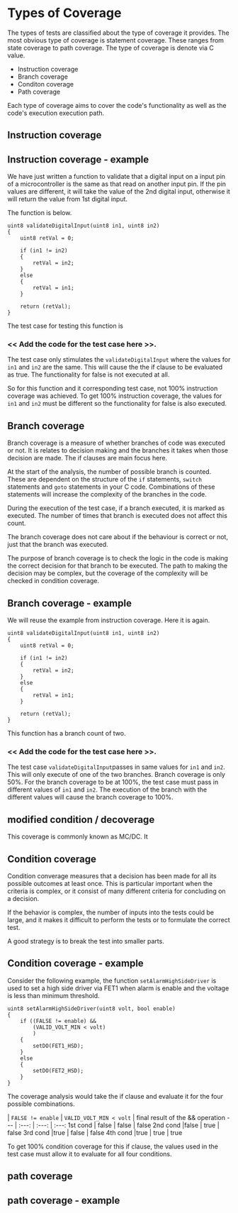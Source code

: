 # Types of Coverage

The types of tests are classified about the type of coverage it provides. The most obvious type of coverage is statement coverage. These ranges from state coverage to path coverage. The type of coverage is denote via C value.

* Instruction coverage
* Branch coverage
* Conditon coverage
* Path coverage

Each type of coverage aims to cover the code's functionality as well as the code's execution execution path.

## Instruction coverage



## Instruction coverage - example

We have just written a function to validate that a digital input on a input pin of a microcontroller is the same as that read on another input pin. If the pin values are different, it will take the value of the 2nd digital input, otherwise it will return the value from 1st digital input.

The function is below.

    uint8 validateDigitalInput(uint8 in1, uint8 in2)
    {
        uint8 retVal = 0;
        
        if (in1 != in2)
        {
            retVal = in2;
        }
        else
        {
            retVal = in1;
        }
        
        return (retVal);
    }


The test case for testing this function is

### << Add the code for the test case here >>.

The test case only stimulates the `validateDigitalInput` where the values for `in1` and `in2` are the same. This will cause the the if clause to be evaluated as true. The functionality for false is not executed at all.

So for this function and it corresponding test case, not 100% instruction coverage was achieved. To get 100% instruction coverage, the values for `in1` and `in2` must be different so the functionality for false is also executed.


## Branch coverage

Branch coverage is a measure of whether branches of code was executed or not. It is relates to decision making and the branches it takes when those decision are made. The if clauses are main focus here.

At the start of the analysis, the number of possible branch is counted. These are dependent on the structure of the `if` statements, `switch` statements and `goto` statements in your C code. Combinations of these statements will increase the complexity of the branches in the code.

During the execution of the test case, if a branch executed, it is marked as executed. The number of times that branch is executed does not affect this count.

The branch coverage does not care about if the behaviour is correct or not, just that the branch was executed.

The purpose of branch coverage is to check the logic in the code is making the correct decision for that branch to be executed. The path to making the decision may be complex, but the coverage of the complexity will be checked in condition coverage.


## Branch coverage - example

We will reuse the example from instruction coverage. Here it is again.

    uint8 validateDigitalInput(uint8 in1, uint8 in2)
    {
        uint8 retVal = 0;
        
        if (in1 != in2)
        {
            retVal = in2;
        }
        else
        {
            retVal = in1;
        }
        
        return (retVal);
    }
 
This function has a branch count of two.

### << Add the code for the test case here >>.

The test case `validateDigitalInput`passes in same values for `in1` and `in2`. This will only execute of one of the two branches. Branch coverage is only 50%. For the branch coverage to be at 100%, the test case must pass in different values of `in1` and `in2`. The execution of the branch with the different values will cause the branch coverage to 100%.   


## modified condition / decoverage

This coverage is commonly known as MC/DC. It

## Condition coverage

Condition converage measures that a decision has been made for all its possible outcomes at least once. This is particular important when the criteria is complex, or it consist of many different criteria for concluding on a decision.

If the behavior is complex, the number of inputs into the tests could be large, and it makes it difficult to perform the tests or to formulate the correct test.

A good strategy is to break the test into smaller parts.

## Condition coverage - example

Consider the following example, the function  `setAlarmHighSideDriver` is used to set a high side driver via FET1 when alarm is enable and the voltage is less than minimum threshold. 

	uint8 setAlarmHighSideDriver(uint8 volt, bool enable)
	{
		if ((FALSE != enable) && 
			(VALID_VOLT_MIN < volt)
			)
		{
			setDO(FET1_HSD);
		}
		else
		{
			setDO(FET2_HSD);
		}
	}

The coverage analysis would take the if clause and evaluate it for the four possible combinations.

 | `FALSE != enable`  | `VALID_VOLT_MIN < volt` | final result of the && operation
--- | :---: | :---: | :---:
1st cond | false  | false | false
2nd cond |false  | true | false
3rd cond |true  | false | false
4th cond |true  | true | true

To get 100% condition coverage for this if clause, the values used in the test case must allow it to evaluate for all four conditions.




## path coverage

## path coverage - example